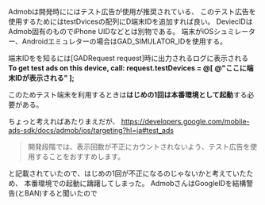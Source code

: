 Admobは開発時ににはテスト広告が使用が推奨されている、
このテスト広告を使用するためにはtestDvicesの配列にD端末IDを追加すれば良い。
DeviecIDはAdmob固有のものでiPhone UIDなどとは別物である。
端末がiOSシュミレーター、Androidエミュレターの場合はGAD_SIMULATOR_IDを使用する。

端末IDをを知るには[GADRequest request]時に出力されるログに表示される
**<Google> To get test ads on this device, call: request.testDevices = @[**
**@"ここに端末IDが表示される" ];**

このためテスト端末を利用するときは**はじめの1回は本番環境として起動**する必要がある。

ちょっと考えればあたりまえだが、
https://developers.google.com/mobile-ads-sdk/docs/admob/ios/targeting?hl=ja#test_ads
>開発段階では、表示回数が不正にカウントされないよう、テスト広告を使用することをおすすめします。

と記載されていたので、はじめの1回が不正になるのじゃないかと考えていたため、
本番環境での起動に躊躇してしまった。
AdmobさんはGoogleIDを結構警告(とBAN)すると聞いたので
